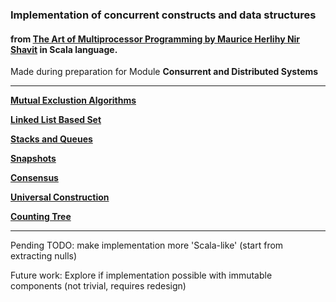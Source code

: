 ### Implementation of concurrent constructs and data structures
#### from [The Art of Multiprocessor Programming by Maurice Herlihy Nir Shavit](https://www.amazon.com/Art-Multiprocessor-Programming-Revised-Reprint/dp/0123973376) in Scala language.

Made during preparation for Module **Consurrent and Distributed Systems**
___
[**Mutual Exclustion Algorithms**](src/main/scala/mutex/)

[**Linked List Based Set**](src/main/scala/linked_lists/)

[**Stacks and Queues**](src/main/scala/stack_queue/)

[**Snapshots**](src/main/scala/atomic_snapshot/)

[**Consensus**](src/main/scala/consensus/)

[**Universal Construction**](src/main/scala/universal_construction/)

[**Counting Tree**](src/main/scala/counting/)
___

Pending TODO: make implementation more 'Scala-like' (start from extracting nulls)

Future work: Explore if implementation possible with immutable components (not trivial, requires redesign)